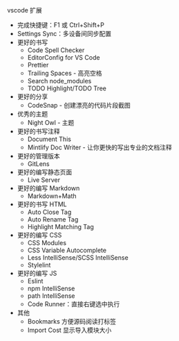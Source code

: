 vscode 扩展
* 完成快捷键：F1 或 Ctrl+Shift+P
* Settings Sync：多设备间同步配置
* 更好的书写
  * Code Spell Checker
  * EditorConfig for VS Code
  * Prettier
  * Trailing Spaces - 高亮空格
  * Search node_modules
  * TODO Highlight/TODO Tree
* 更好的分享
  * CodeSnap - 创建漂亮的代码片段截图
* 优秀的主题
  * Night Owl - 主题
* 更好的书写注释
  * Document This
  * Mintlify Doc Writer - 让你更快的写出专业的文档注释
* 更好的管理版本
  * GitLens
* 更好的编写静态页面
  * Live Server
* 更好的编写 Markdown
  * Markdown+Math
* 更好的书写 HTML
  * Auto Close Tag
  * Auto Rename Tag
  * Highlight Matching Tag
* 更好的编写 CSS
  * CSS Modules
  * CSS Variable Autocomplete
  * Less IntelliSense/SCSS IntelliSense
  * Stylelint
* 更好的编写 JS
  * Eslint
  * npm IntelliSense
  * path IntelliSense
  * Code Runner：直接右键选中执行
* 其他
  * Bookmarks 方便源码阅读打标签
  * Import Cost 显示导入模块大小